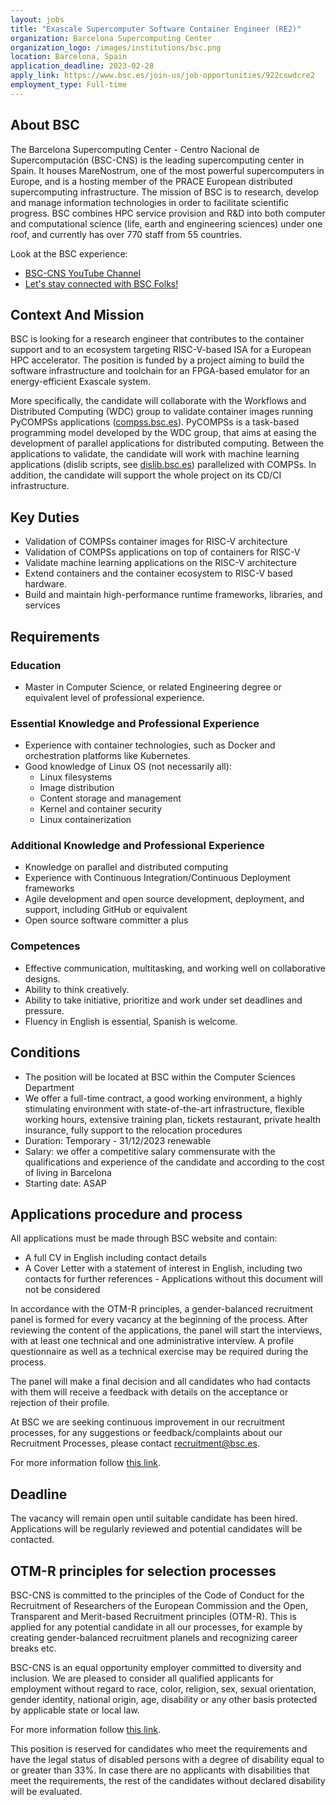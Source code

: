 ```yaml
---
layout: jobs
title: "Exascale Supercomputer Software Container Engineer (RE2)"
organization: Barcelona Supercomputing Center
organization_logo: /images/institutions/bsc.png
location: Barcelona, Spain
application_deadline: 2023-02-28
apply_link: https://www.bsc.es/join-us/job-opportunities/922cswdcre2
employment_type: Full-time
---
```


## About BSC

The Barcelona Supercomputing Center - Centro Nacional de Supercomputación (BSC-CNS) is the leading supercomputing center in Spain. It houses MareNostrum, one of the most powerful supercomputers in Europe, and is a hosting member of the PRACE European distributed supercomputing infrastructure. The mission of BSC is to research, develop and manage information technologies in order to facilitate scientific progress. BSC combines HPC service provision and R&D into both computer and computational science (life, earth and engineering sciences) under one roof, and currently has over 770 staff from 55 countries.

Look at the BSC experience:
- [BSC-CNS YouTube Channel](https://www.youtube.com/channel/UC-jQw5yIjnUTRAg4DwOY4aA)
- [Let's stay connected with BSC Folks!](https://www.youtube.com/watch?v=VRkEii7OzRE)

## Context And Mission

BSC is looking for a research engineer that contributes to the container support and to an ecosystem targeting RISC-V-based ISA for a European HPC accelerator. The position is funded by a project aiming to build the software infrastructure and toolchain for an FPGA-based emulator for an energy-efficient Exascale system.

More specifically, the candidate will collaborate with the Workflows and Distributed Computing (WDC) group to validate container images running PyCOMPSs applications ([compss.bsc.es](compss.bsc.es)). PyCOMPSs is a task-based programming model developed by the WDC group, that aims at easing the development of parallel applications for distributed computing. Between the applications to validate, the candidate will work with machine learning applications (dislib scripts, see [dislib.bsc.es](dislib.bsc.es)) parallelized with COMPSs. In addition, the candidate will support 
the whole project on its CD/CI infrastructure.

## Key Duties

- Validation of COMPSs container images for RISC-V architecture
- Validation of COMPSs applications on top of containers for RISC-V
- Validate machine learning applications on the RISC-V architecture
- Extend containers and the container ecosystem to RISC-V based hardware.
- Build and maintain high-performance runtime frameworks, libraries, and services

## Requirements

### Education
- Master in Computer Science, or related Engineering degree or equivalent level of professional experience.

### Essential Knowledge and Professional Experience
- Experience with container technologies, such as Docker and orchestration platforms like Kubernetes.
- Good knowledge of Linux OS (not necessarily all):
    - Linux filesystems
    - Image distribution
    - Content storage and management
    - Kernel and container security
    - Linux containerization

### Additional Knowledge and Professional Experience
- Knowledge on parallel and distributed computing
- Experience with Continuous Integration/Continuous Deployment frameworks
- Agile development and open source development, deployment, and support, including GitHub or equivalent
- Open source software committer a plus

### Competences
- Effective communication, multitasking, and working well on collaborative designs.
- Ability to think creatively.
- Ability to take initiative, prioritize and work under set deadlines and pressure.
- Fluency in English is essential, Spanish is welcome.

## Conditions

- The position will be located at BSC within the Computer Sciences Department
- We offer a full-time contract, a good working environment, a highly stimulating environment with state-of-the-art infrastructure, flexible working hours, extensive training plan, tickets restaurant, private health insurance, fully support to the relocation procedures
- Duration: Temporary - 31/12/2023 renewable
- Salary: we offer a competitive salary commensurate with the qualifications and experience of the candidate and according to the cost of living in Barcelona
- Starting date: ASAP

## Applications procedure and process

All applications must be made through BSC website and contain:

- A full CV in English including contact details
- A Cover Letter with a statement of interest in English, including two contacts for further references - Applications without this document will not be considered

In accordance with the OTM-R principles, a gender-balanced recruitment panel is formed for every vacancy at the beginning of the process. After reviewing the content of the applications, the panel will start the interviews, with at least one technical and one administrative interview. A profile questionnaire as well as a technical exercise may be required during the process.

The panel will make a final decision and all candidates who had contacts with them will receive a feedback with details on the acceptance or rejection of their profile.

At BSC we are seeking continuous improvement in our recruitment processes, for any suggestions or feedback/complaints about our Recruitment Processes, please contact [recruitment@bsc.es](mailto:recruitment@bsc.es).

For more information follow [this link](https://www.bsc.es/join-us/why-to-work-at-bsc/recruitment-process).

## Deadline

The vacancy will remain open until suitable candidate has been hired. Applications will be regularly reviewed and potential candidates will be contacted.

## OTM-R principles for selection processes

BSC-CNS is committed to the principles of the Code of Conduct for the Recruitment of Researchers of the European Commission and the Open, Transparent and Merit-based Recruitment principles (OTM-R). This is applied for any potential candidate in all our processes, for example by creating gender-balanced recruitment planels and recognizing career breaks etc.

BSC-CNS is an equal opportunity employer committed to diversity and inclusion. We are pleased to consider all qualified applicants for employment without regard to race, color, religion, sex, sexual orientation, gender identity, national origin, age, disability or any other basis protected by applicable state or local law.

For more information follow [this link](https://www.bsc.es/join-us/why-to-work-at-bsc/recruitment-process).

This position is reserved for candidates who meet the requirements and have the legal status of disabled persons with a degree of disability equal to or greater than 33%. In case there are no applicants with disabilities that meet the requirements, the rest of the candidates without declared disability will be evaluated.
